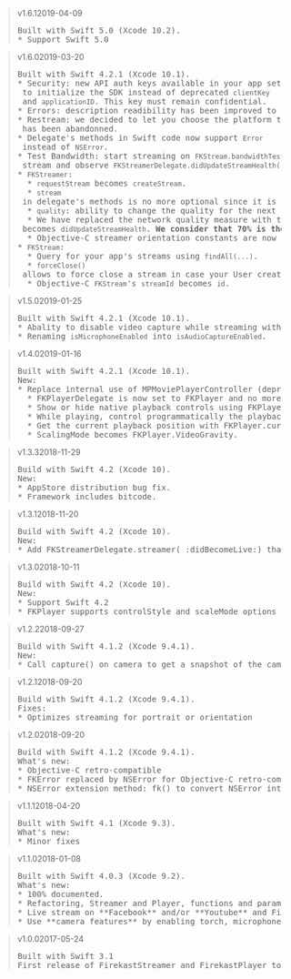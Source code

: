 <blockquote class="lang-specific swift objective_c">
<p>v1.6.1<span>2019-04-09</span></p>
<pre>
Built with Swift 5.0 (Xcode 10.2).
* Support Swift 5.0
</pre>
</blockquote>

<blockquote class="lang-specific swift objective_c">
<p>v1.6.0<span>2019-03-20</span></p>
<pre>
Built with Swift 4.2.1 (Xcode 10.1).
* Security: new API auth keys available in your app settings. Use <code>privateKey</code> to initialize the SDK instead of deprecated <code>clientKey</code> and <code>applicationID</code>. This key must remain confidential.
* Errors: description readibility has been improved to help support.
* Restream: we decided to let you choose the platform to which you want to live stream. You are no longer dependent on our implementation, provide us with the RTMP link and that's it. So <code>FKOutput</code> has been abandonned.
* Delegate's methods in Swift code now support <code>Error</code> instead of <code>NSError</code>.
* Test Bandwidth: start streaming on <code>FKStream.bandwidthTest</code> stream and observe <code>FKStreamerDelegate.didUpdateStreamHealth(...)</code>.
* <code>FKStreamer</code>:
  * <code>requestStream</code> becomes <code>createStream</code>.
  * <code>stream</code> in delegate's methods is no more optional since it is actually always known.
  * <code>quality</code>: ability to change the quality for the next created streams.
  * We have replaced the network quality measure with the notion of stream health. Method <code>networkQualityDidUpdate</code> becomes <code>didUpdateStreamHealth</code>. <strong>We consider that 70% is the minimum rate for a healthy live stream.</strong> Moreover, this value has become more reliable.
  * Objective-C streamer orientation constants are now prefixed with <code>FKStreamerOrientation</code>.
* <code>FKStream</code>: 
  * Query for your app's streams using <code>findAll(...)</code>.
  * <code>forceClose()</code> allows to force close a stream in case your User created a stream and you know for sure that User will finally not go live.
  * Objective-C <code>FKStream</code>'s <code>streamId</code> becomes <code>id</code>.
</pre>
</blockquote>

<blockquote class="lang-specific swift objective_c">
<p>v1.5.0<span>2019-01-25</span></p>
<pre>
Built with Swift 4.2.1 (Xcode 10.1).
* Abality to disable video capture while streaming with <code>isVideoCaptureEnabled</code>.
* Renaming <code>isMicrophoneEnabled</code> into <code>isAudioCaptureEnabled</code>.
</pre>
</blockquote>

<blockquote class="lang-specific swift objective_c">
<p>v1.4.0<span>2019-01-16</span></p>
<pre>
Built with Swift 4.2.1 (Xcode 10.1).
New:
* Replace internal use of MPMoviePlayerController (deprecated) with AVPlayerViewController. Implementation changes slightly: 
  * FKPlayerDelegate is now set to FKPlayer and no more passed through FKPlayer.play(_:at:).  
  * Show or hide native playback controls using FKPlayer.showPlaybackControls().
  * While playing, control programmatically the playback with FKPlayer.pause(), FKPlayer.resume() or FKPlayer.seek(to:).
  * Get the current playback position with FKPlayer.currentTime.
  * ScalingMode becomes FKPlayer.VideoGravity.
</pre>
</blockquote>

<blockquote class="lang-specific swift objective_c">
<p>v1.3.3<span>2018-11-29</span></p>
<pre>
Build with Swift 4.2 (Xcode 10).
New:
* AppStore distribution bug fix.
* Framework includes bitcode.
</pre>
</blockquote>

<blockquote class="lang-specific swift objective_c">
<p>v1.3.1<span>2018-11-20</span></p>
<pre>
Build with Swift 4.2 (Xcode 10).
New:
* Add FKStreamerDelegate.streamer(_:didBecomeLive:) that notifies as soon as the stream is LIVE on Firekast Servers, meaning the stream is broadcast and VOD is getting recorded.
</pre>
</blockquote>

<blockquote class="lang-specific swift objective_c">
<p>v1.3.0<span>2018-10-11</span></p>
<pre>
Build with Swift 4.2 (Xcode 10).
New:
* Support Swift 4.2
* FKPlayer supports controlStyle and scaleMode options
</pre>
</blockquote>

<blockquote class="lang-specific swift objective_c">
<p>v1.2.2<span>2018-09-27</span></p>
<pre>
Build with Swift 4.1.2 (Xcode 9.4.1).
New:
* Call capture() on camera to get a snapshot of the camera preview
</pre>
</blockquote>

<blockquote class="lang-specific swift objective_c">
<p>v1.2.1<span>2018-09-20</span></p>
<pre>
Build with Swift 4.1.2 (Xcode 9.4.1).
Fixes:
* Optimizes streaming for portrait or orientation 
</pre>
</blockquote>

<blockquote class="lang-specific swift objective_c">
<p>v1.2.0<span>2018-09-20</span></p>
<pre>
Build with Swift 4.1.2 (Xcode 9.4.1).
What's new:
* Objective-C retro-compatible
* FKError replaced by NSError for Objective-C retro-compatibility
* NSError extension method: fk() to convert NSError into FKError 
</pre>
</blockquote>

<blockquote class="lang-specific swift">
<p>v1.1.1<span>2018-04-20</span></p>
<pre>
Built with Swift 4.1 (Xcode 9.3).
What's new:
* Minor fixes
</pre>
</blockquote>

<blockquote class="lang-specific swift">
<p>v1.1.0<span>2018-01-08</span></p>
<pre>
Built with Swift 4.0.3 (Xcode 9.2).
What's new:
* 100% documented.
* Refactoring, Streamer and Player, functions and parameters should be more straight forward.
* Live stream on **Facebook** and/or **Youtube** and Firekast simultaneous. See LiveStreamingPlatform.
* Use **camera features** by enabling torch, microphone, choosing your device's camera. See Camera.
</pre>
</blockquote>

<blockquote class="lang-specific swift">
<p>v1.0.0<span>2017-05-24</span></p>
<pre>
Built with Swift 3.1
First release of FirekastStreamer and FirekastPlayer to stream and play video with its streamId.
</pre>
</blockquote>